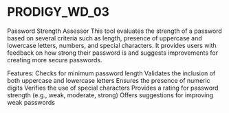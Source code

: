 # PRODIGY_WD_03
Password Strength Assessor This tool evaluates the strength of a password based on several criteria such as length, presence of uppercase and lowercase letters, numbers, and special characters. It provides users with feedback on how strong their password is and suggests improvements for creating more secure passwords.

Features: Checks for minimum password length Validates the inclusion of both uppercase and lowercase letters Ensures the presence of numeric digits Verifies the use of special characters Provides a rating for password strength (e.g., weak, moderate, strong) Offers suggestions for improving weak passwords
